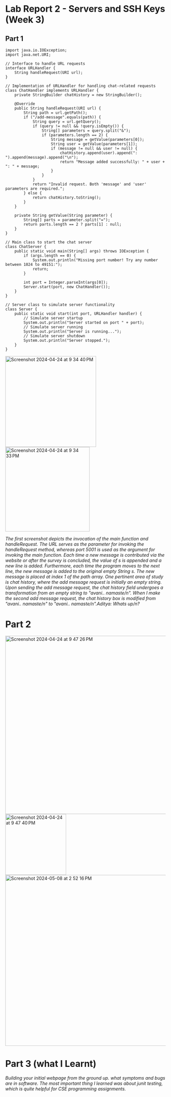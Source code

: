 # Lab Report 2 - Servers and SSH Keys (Week 3)


## Part 1

~~~
import java.io.IOException;
import java.net.URI;

// Interface to handle URL requests
interface URLHandler {
    String handleRequest(URI url);
}

// Implementation of URLHandler for handling chat-related requests
class ChatHandler implements URLHandler {
    private StringBuilder chatHistory = new StringBuilder();

    @Override
    public String handleRequest(URI url) {
        String path = url.getPath();
        if ("/add-message".equals(path)) {
            String query = url.getQuery();
            if (query != null && !query.isEmpty()) {
                String[] parameters = query.split("&");
                if (parameters.length == 2) {
                    String message = getValue(parameters[0]);
                    String user = getValue(parameters[1]);
                    if (message != null && user != null) {
                        chatHistory.append(user).append(": ").append(message).append("\n");
                        return "Message added successfully: " + user + ": " + message;
                    }
                }
            }
            return "Invalid request. Both 'message' and 'user' parameters are required.";
        } else {
            return chatHistory.toString();
        }
    }

    private String getValue(String parameter) {
        String[] parts = parameter.split("=");
        return parts.length == 2 ? parts[1] : null;
    }
}

// Main class to start the chat server
class ChatServer {
    public static void main(String[] args) throws IOException {
        if (args.length == 0) {
            System.out.println("Missing port number! Try any number between 1024 to 49151:");
            return;
        }

        int port = Integer.parseInt(args[0]);
        Server.start(port, new ChatHandler());
    }
}

// Server class to simulate server functionality
class Server {
    public static void start(int port, URLHandler handler) {
        // Simulate server startup
        System.out.println("Server started on port " + port);
        // Simulate server running
        System.out.println("Server is running...");
        // Simulate server shutdown
        System.out.println("Server stopped.");
    }
}
~~~

<img width="285" alt="Screenshot 2024-04-24 at 9 34 40 PM" src="https://github.com/ads2003/cse15l-lab-reports/assets/156348741/50ae3660-30b6-42c7-af45-f3791f789c08">


<img width="265" alt="Screenshot 2024-04-24 at 9 34 33 PM" src="https://github.com/ads2003/cse15l-lab-reports/assets/156348741/e6ddd576-3773-434e-834b-a2c54b753e1f">


*The first screenshot depicts the invocation of the main function and handleRequest. The URL serves as the parameter for invoking the handleRequest method, whereas port 5001 is used as the argument for invoking the main function. Each time a new message is contributed via the website or after the survey is concluded, the value of s is appended and a new line is added. Furthermore, each time the program moves to the next line, the new message is added to the original empty String s. The new message is placed at index 1 of the path array.
One pertinent area of study is chat history, where the add message request is initially an empty string. Upon sending the add message request, the chat history field undergoes a transformation from an empty string to "avani.. namaste/n". When I make the second add message request, the chat history box is modified from "avani.. namaste/n" to "avani.. namaste/n".Aditya: Whats up/n?*

# Part 2


<img width="559" alt="Screenshot 2024-04-24 at 9 47 26 PM" src="https://github.com/ads2003/cse15l-lab-reports/assets/156348741/df041bab-bdbc-4cc5-9161-5c28cded082c">




<img width="191" alt="Screenshot 2024-04-24 at 9 47 40 PM" src="https://github.com/ads2003/cse15l-lab-reports/assets/156348741/30ce4d57-aaca-4dde-9267-76fd38524426">




<img width="536" alt="Screenshot 2024-05-08 at 2 52 16 PM" src="https://github.com/ads2003/cse15l-lab-reports/assets/156348741/840f185b-0949-499a-9f05-5a3668fbb055">



# Part 3 (what I Learnt)

*Building your initial webpage from the ground up. what symptoms and bugs are in software. The most important thing I learned was about junit testing, which is quite helpful for CSE programming assignments.*


